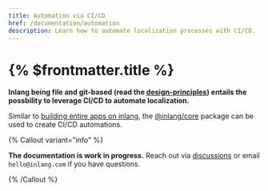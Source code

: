 ```yaml
---
title: Automation via CI/CD
href: /documentation/automation
description: Learn how to automate localization processes with CI/CD.
---
```


# {% $frontmatter.title %}

**Inlang being file and git-based (read the [design-principles](/documentation/design-principles)) entails the possbility to leverage CI/CD to automate localization.**

Similar to [building entire apps on inlang](/documentation/build-on-inlang), the [@inlang/core](https://github.com/inlang/inlang/tree/main/source-code/core) package can be used to create CI/CD automations.

{% Callout variant="info" %}

**The documentation is work in progress.** Reach out via [discussions](https://github.com/inlang/inlang/discussions) or email `hello@inlang.com` if you have questions.

{% /Callout %}
